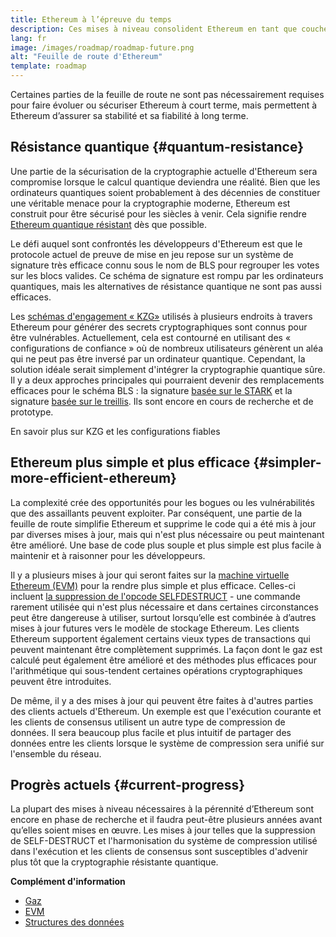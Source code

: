 ```yaml
---
title: Ethereum à l’épreuve du temps
description: Ces mises à niveau consolident Ethereum en tant que couche de base résiliente et décentralisée pour l’avenir, quoi qu’elle réserve.
lang: fr
image: /images/roadmap/roadmap-future.png
alt: "Feuille de route d'Ethereum"
template: roadmap
---
```


Certaines parties de la feuille de route ne sont pas nécessairement requises pour faire évoluer ou sécuriser Ethereum à court terme, mais permettent à Ethereum d’assurer sa stabilité et sa fiabilité à long terme.

## Résistance quantique {#quantum-resistance}

Une partie de la sécurisation de la cryptographie actuelle d'Ethereum sera compromise lorsque le calcul quantique deviendra une réalité. Bien que les ordinateurs quantiques soient probablement à des décennies de constituer une véritable menace pour la cryptographie moderne, Ethereum est construit pour être sécurisé pour les siècles à venir. Cela signifie rendre [Ethereum quantique résistant](https://consensys.net/blog/developers/how-will-quantum-supremacy-affect-blockchain/) dès que possible.

Le défi auquel sont confrontés les développeurs d'Ethereum est que le protocole actuel de preuve de mise en jeu repose sur un système de signature très efficace connu sous le nom de BLS pour regrouper les votes sur les blocs valides. Ce schéma de signature est rompu par les ordinateurs quantiques, mais les alternatives de résistance quantique ne sont pas aussi efficaces.

Les [schémas d'engagement « KZG»](/roadmap/danksharding/#what-is-kzg) utilisés à plusieurs endroits à travers Ethereum pour générer des secrets cryptographiques sont connus pour être vulnérables. Actuellement, cela est contourné en utilisant des « configurations de confiance » où de nombreux utilisateurs génèrent un aléa qui ne peut pas être inversé par un ordinateur quantique. Cependant, la solution idéale serait simplement d'intégrer la cryptographie quantique sûre. Il y a deux approches principales qui pourraient devenir des remplacements efficaces pour le schéma BLS : la signature [basée sur le STARK](https://hackmd.io/@vbuterin/stark_aggregation) et la signature [basée sur le treillis](https://medium.com/asecuritysite-when-bob-met-alice/so-what-is-lattice-encryption-326ac66e3175). Ils sont encore en cours de recherche et de prototype.

<ButtonLink variant="outline-color" to="/roadmap/danksharding#what-is-kzg"> En savoir plus sur KZG et les configurations fiables</ButtonLink>

## Ethereum plus simple et plus efficace {#simpler-more-efficient-ethereum}

La complexité crée des opportunités pour les bogues ou les vulnérabilités que des assaillants peuvent exploiter. Par conséquent, une partie de la feuille de route simplifie Ethereum et supprime le code qui a été mis à jour par diverses mises à jour, mais qui n'est plus nécessaire ou peut maintenant être amélioré. Une base de code plus souple et plus simple est plus facile à maintenir et à raisonner pour les développeurs.

Il y a plusieurs mises à jour qui seront faites sur la [machine virtuelle Ethereum (EVM)](/developers/docs/evm) pour la rendre plus simple et plus efficace. Celles-ci incluent [la suppression de l'opcode SELFDESTRUCT](https://hackmd.io/@vbuterin/selfdestruct) - une commande rarement utilisée qui n'est plus nécessaire et dans certaines circonstances peut être dangereuse à utiliser, surtout lorsqu’elle est combinée à d’autres mises à jour futures vers le modèle de stockage Ethereum. Les clients Ethereum supportent également certains vieux types de transactions qui peuvent maintenant être complètement supprimés. La façon dont le gaz est calculé peut également être amélioré et des méthodes plus efficaces pour l'arithmétique qui sous-tendent certaines opérations cryptographiques peuvent être introduites.

De même, il y a des mises à jour qui peuvent être faites à d'autres parties des clients actuels d'Ethereum. Un exemple est que l'exécution courante et les clients de consensus utilisent un autre type de compression de données. Il sera beaucoup plus facile et plus intuitif de partager des données entre les clients lorsque le système de compression sera unifié sur l'ensemble du réseau.

## Progrès actuels {#current-progress}

La plupart des mises à niveau nécessaires à la pérennité d’Ethereum sont encore en phase de recherche et il faudra peut-être plusieurs années avant qu’elles soient mises en œuvre. Les mises à jour telles que la suppression de SELF-DESTRUCT et l'harmonisation du système de compression utilisé dans l'exécution et les clients de consensus sont susceptibles d'advenir plus tôt que la cryptographie résistante quantique.

**Complément d'information**

- [Gaz](/developers/docs/gas)
- [EVM](/developers/docs/evm)
- [Structures des données](/developers/docs/data-structures-and-encoding)
